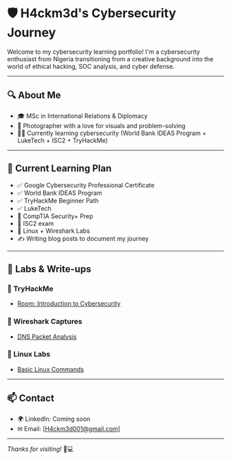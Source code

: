 # 🛡 H4ckm3d's Cybersecurity Journey

Welcome to my cybersecurity learning portfolio! I'm a cybersecurity enthusiast from Nigeria transitioning from a creative background into the world of ethical hacking, SOC analysis, and cyber defense.

---

## 🔍 About Me

- 🎓 MSc in International Relations & Diplomacy
- 📸 Photographer with a love for visuals and problem-solving
- 👨‍💻 Currently learning cybersecurity (World Bank IDEAS Program + LukeTech + ISC2 + TryHackMe)

---

## 📘 Current Learning Plan

- ✅ Google Cybersecurity Professional Certificate
- ✅ World Bank IDEAS Program
- ✅ TryHackMe Beginner Path
- ✅ LukeTech
- 🔄 CompTIA Security+ Prep
- 🔄 ISC2 exam
- 🧠 Linux + Wireshark Labs
- ✍ Writing blog posts to document my journey

---

## 🧪 Labs & Write-ups

### 🔹 TryHackMe
- [Room: Introduction to Cybersecurity](TryHackMe/Room-Writeups.md)

### 🔹 Wireshark Captures
- [DNS Packet Analysis](Wireshark-Captures/PacketAnalysis.md)

### 🔹 Linux Labs
- [Basic Linux Commands](Linux-Labs/Basic-Commands.md)

---

## 📫 Contact

- 🌍 LinkedIn: Coming soon
- ✉ Email: [H4ckm3d001@gmail.com]

---

*Thanks for visiting!* 🧠💻
